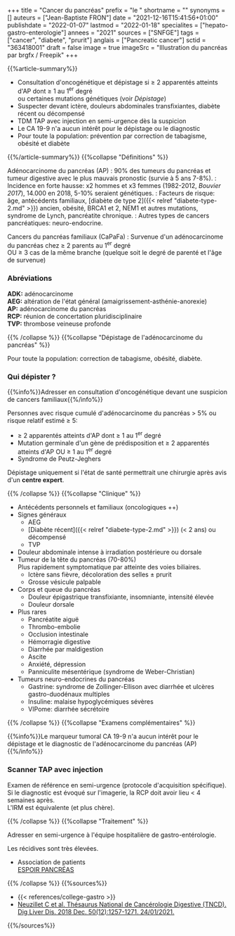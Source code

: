 +++
title = "Cancer du pancréas"
prefix = "le "
shortname = ""
synonyms = []
auteurs = ["Jean-Baptiste FRON"]
date = "2021-12-16T15:41:56+01:00"
publishdate = "2022-01-07"
lastmod = "2022-01-18"
specialites = ["hepato-gastro-enterologie"]
annees = "2021"
sources = ["SNFGE"]
tags = ["cancer", "diabete", "prurit"]
anglais = ["Pancreatic cancer"]
sctid = "363418001"
draft = false
image = true
imageSrc = "Illustration du pancréas par brgfx / Freepik"
+++

{{%article-summary%}}

- Consultation d'oncogénétique et dépistage si ≥ 2 apparentés atteints d'AP dont ≥ 1 au 1<sup>er</sup> degré  
ou certaines mutations génétiques (voir *Dépistage*)
- Suspecter devant ictère, douleurs abdominales transfixiantes, diabète récent ou décompensé
- TDM TAP avec injection en semi-urgence dès la suspicion
- Le CA 19-9 n'a aucun intérêt pour le dépistage ou le diagnostic
- Pour toute la population: prévention par correction de tabagisme, obésité et diabète

{{%/article-summary%}}
{{%collapse "Définitions" %}}

Adénocarcinome du pancréas (AP)
: 90% des tumeurs du pancréas et tumeur digestive avec le plus mauvais pronostic (survie à 5 ans 7-8%).
: Incidence en forte hausse: x2 hommes et x3 femmes (1982-2012, *Bouvier 2017*), 14.000 en 2018, 5-10% seraient génétiques.
: Facteurs de risque: âge, antécédents familiaux, [diabète de type 2]({{< relref "diabete-type-2.md" >}}) ancien, obésité, BRCA1 et 2, NEM1 et autres mutations, syndrome de Lynch, pancréatite chronique.
: Autres types de cancers pancréatiques: neuro-endocrine.

Cancers du pancréas familiaux (CaPaFa)
: Survenue d'un adénocarcinome du pancréas chez ≥ 2 parents au 1<sup>er</sup> degré  
OU ≥ 3 cas de la même branche (quelque soit le degré de parenté et l'âge de survenue)

### Abréviations

**ADK:** adénocarcinome  
**AEG:** altération de l'état général (amaigrissement-asthénie-anorexie)  
**AP:** adénocarcinome du pancréas  
**RCP:** réunion de concertation pluridisciplinaire  
**TVP:** thrombose veineuse profonde

{{% /collapse %}}
{{%collapse "Dépistage de l'adénocarcinome du pancréas" %}}

Pour toute la population: correction de tabagisme, obésité, diabète.

### Qui dépister ?

{{%info%}}Adresser en consultation d'oncogénétique devant une suspicion de cancers familiaux{{%/info%}}

Personnes avec risque cumulé d'adénocarcinome du pancréas > 5% ou risque relatif estimé ≥ 5:

- ≥ 2 apparentés atteints d'AP dont ≥ 1 au 1<sup>er</sup> degré
- Mutation germinale d'un gène de prédisposition et ≥ 2 apparentés atteints d'AP OU ≥ 1 au 1<sup>er</sup> degré
- Syndrome de Peutz-Jeghers

Dépistage uniquement si l'état de santé permettrait une chirurgie après avis d'un **centre expert**.

{{% /collapse %}}
{{%collapse "Clinique" %}}

- Antécédents personnels et familiaux (oncologiques ++)
- Signes généraux
  - AEG
  - [Diabète récent]({{< relref "diabete-type-2.md" >}}) (< 2 ans) ou décompensé
  - TVP
- Douleur abdominale intense à irradiation postérieure ou dorsale
- Tumeur de la tête du pancréas (70-80%)  
Plus rapidement symptomatique par atteinte des voies biliaires.
  - Ictère sans fièvre, décoloration des selles ± prurit
  - Grosse vésicule palpable
- Corps et queue du pancréas
  - Douleur épigastrique transfixiante, insomniante, intensité élevée
  - Douleur dorsale
- Plus rares
  - Pancréatite aiguë
  - Thrombo-embolie
  - Occlusion intestinale
  - Hémorragie digestive
  - Diarrhée par maldigestion
  - Ascite
  - Anxiété, dépression
  - Panniculite mésentérique (syndrome de Weber-Christian)
- Tumeurs neuro-endocrines du pancréas
  - Gastrine: syndrome de Zollinger-Ellison avec diarrhée et ulcères gastro-duodénaux multiples
  - Insuline: malaise hypoglycémiques sévères
  - VIPome: diarrhée sécrétoire

{{% /collapse %}}
{{%collapse "Examens complémentaires" %}}

{{%info%}}Le marqueur tumoral CA 19-9 n'a aucun intérêt pour le dépistage et le diagnostic de l'adénocarcinome du pancréas (AP){{%/info%}}

### Scanner TAP avec injection

Examen de référence en semi-urgence (protocole d'acquisition spécifique).  
Si le diagnostic est évoqué sur l'imagerie, la RCP doit avoir lieu < 4 semaines après.  
L'IRM est équivalente (et plus chère).

{{% /collapse %}}
{{%collapse "Traitement" %}}

Adresser en semi-urgence à l'équipe hospitalière de gastro-entérologie.

Les récidives sont très élevées.

- Association de patients  
[ESPOIR PANCRÉAS](https://www.espoir-pancreas.fr/)

{{% /collapse %}}
{{%sources%}}

- {{< references/college-gastro >}}
- [Neuzillet C et al. Thésaurus National de Cancérologie Digestive (TNCD). Dig Liver Dis. 2018 Dec. 50(12):1257-1271. 24/01/2021.](https://www.snfge.org/download/file/fid/4204)

{{%/sources%}}
